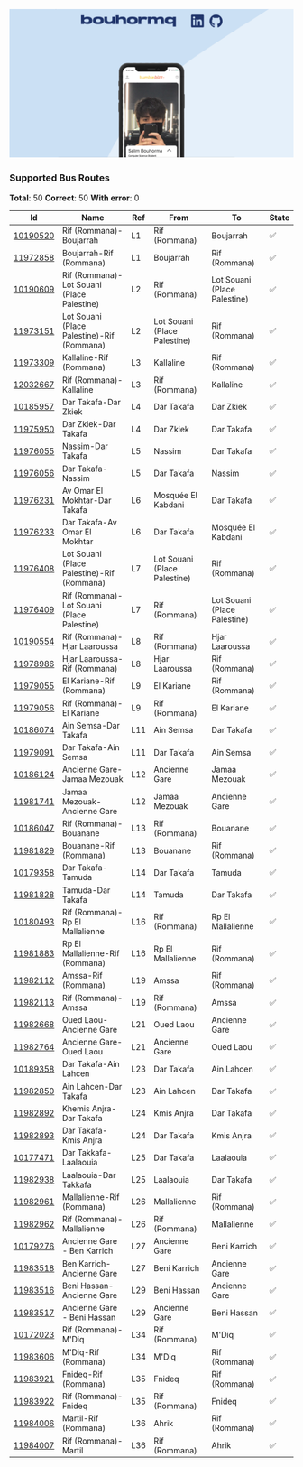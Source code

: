 ![Preview image](https://github.com/bouhormq/PORTFOLIO/blob/master/src/media/linkpreview.PNG)


### Supported Bus Routes
**Total**: 50  **Correct**: 50  **With error**: 0

| Id | Name | Ref | From | To | State |
| -- | ---- | --- | ---- | -- | ----- |
[10190520](https://www.openstreetmap.org/relation/10190520) | Rif (Rommana)-Boujarrah | L1 | Rif (Rommana) | Boujarrah | ✅
[11972858](https://www.openstreetmap.org/relation/11972858) | Boujarrah-Rif (Rommana) | L1 | Boujarrah | Rif (Rommana) | ✅
[10190609](https://www.openstreetmap.org/relation/10190609) | Rif (Rommana)-Lot Souani (Place Palestine) | L2 | Rif (Rommana) | Lot Souani (Place Palestine) | ✅
[11973151](https://www.openstreetmap.org/relation/11973151) | Lot Souani (Place Palestine)-Rif (Rommana) | L2 | Lot Souani (Place Palestine) | Rif (Rommana) | ✅
[11973309](https://www.openstreetmap.org/relation/11973309) | Kallaline-Rif (Rommana) | L3 | Kallaline | Rif (Rommana) | ✅
[12032667](https://www.openstreetmap.org/relation/12032667) | Rif (Rommana)-Kallaline | L3 | Rif (Rommana) | Kallaline | ✅
[10185957](https://www.openstreetmap.org/relation/10185957) | Dar Takafa-Dar Zkiek | L4 | Dar Takafa | Dar Zkiek | ✅
[11975950](https://www.openstreetmap.org/relation/11975950) | Dar Zkiek-Dar Takafa | L4 | Dar Zkiek | Dar Takafa | ✅
[11976055](https://www.openstreetmap.org/relation/11976055) | Nassim-Dar Takafa | L5 | Nassim | Dar Takafa | ✅
[11976056](https://www.openstreetmap.org/relation/11976056) | Dar Takafa-Nassim | L5 | Dar Takafa | Nassim | ✅
[11976231](https://www.openstreetmap.org/relation/11976231) | Av Omar El Mokhtar-Dar Takafa | L6 | Mosquée El Kabdani | Dar Takafa | ✅
[11976233](https://www.openstreetmap.org/relation/11976233) | Dar Takafa-Av Omar El Mokhtar | L6 | Dar Takafa | Mosquée El Kabdani | ✅
[11976408](https://www.openstreetmap.org/relation/11976408) | Lot Souani (Place Palestine)-Rif (Rommana) | L7 | Lot Souani (Place Palestine) | Rif (Rommana) | ✅
[11976409](https://www.openstreetmap.org/relation/11976409) | Rif (Rommana)-Lot Souani (Place Palestine) | L7 | Rif (Rommana) | Lot Souani (Place Palestine) | ✅
[10190554](https://www.openstreetmap.org/relation/10190554) | Rif (Rommana)-Hjar Laaroussa | L8 | Rif (Rommana) | Hjar Laaroussa | ✅
[11978986](https://www.openstreetmap.org/relation/11978986) | Hjar Laaroussa-Rif (Rommana) | L8 | Hjar Laaroussa | Rif (Rommana) | ✅
[11979055](https://www.openstreetmap.org/relation/11979055) | El Kariane-Rif (Rommana) | L9 | El Kariane | Rif (Rommana) | ✅
[11979056](https://www.openstreetmap.org/relation/11979056) | Rif (Rommana)-El Kariane | L9 | Rif (Rommana) | El Kariane | ✅
[10186074](https://www.openstreetmap.org/relation/10186074) | Ain Semsa-Dar Takafa | L11 | Ain Semsa | Dar Takafa | ✅
[11979091](https://www.openstreetmap.org/relation/11979091) | Dar Takafa-Ain Semsa | L11 | Dar Takafa | Ain Semsa | ✅
[10186124](https://www.openstreetmap.org/relation/10186124) | Ancienne Gare-Jamaa Mezouak | L12 | Ancienne Gare | Jamaa Mezouak | ✅
[11981741](https://www.openstreetmap.org/relation/11981741) | Jamaa Mezouak-Ancienne Gare | L12 | Jamaa Mezouak | Ancienne Gare | ✅
[10186047](https://www.openstreetmap.org/relation/10186047) | Rif (Rommana)-Bouanane | L13 | Rif (Rommana) | Bouanane | ✅
[11981829](https://www.openstreetmap.org/relation/11981829) | Bouanane-Rif (Rommana) | L13 | Bouanane | Rif (Rommana) | ✅
[10179358](https://www.openstreetmap.org/relation/10179358) | Dar Takafa-Tamuda | L14 | Dar Takafa | Tamuda | ✅
[11981828](https://www.openstreetmap.org/relation/11981828) | Tamuda-Dar Takafa | L14 | Tamuda | Dar Takafa | ✅
[10180493](https://www.openstreetmap.org/relation/10180493) | Rif (Rommana)-Rp El Mallalienne | L16 | Rif (Rommana) | Rp El Mallalienne | ✅
[11981883](https://www.openstreetmap.org/relation/11981883) | Rp El Mallalienne-Rif (Rommana) | L16 | Rp El Mallalienne | Rif (Rommana) | ✅
[11982112](https://www.openstreetmap.org/relation/11982112) | Amssa-Rif (Rommana) | L19 | Amssa | Rif (Rommana) | ✅
[11982113](https://www.openstreetmap.org/relation/11982113) | Rif (Rommana)-Amssa | L19 | Rif (Rommana) | Amssa | ✅
[11982668](https://www.openstreetmap.org/relation/11982668) | Oued Laou-Ancienne Gare | L21 | Oued Laou | Ancienne Gare | ✅
[11982764](https://www.openstreetmap.org/relation/11982764) | Ancienne Gare-Oued Laou | L21 | Ancienne Gare | Oued Laou | ✅
[10189358](https://www.openstreetmap.org/relation/10189358) | Dar Takafa-Ain Lahcen | L23 | Dar Takafa | Ain Lahcen | ✅
[11982850](https://www.openstreetmap.org/relation/11982850) | Ain Lahcen-Dar Takafa | L23 | Ain Lahcen | Dar Takafa | ✅
[11982892](https://www.openstreetmap.org/relation/11982892) | Khemis Anjra-Dar Takafa | L24 | Kmis Anjra | Dar Takafa | ✅
[11982893](https://www.openstreetmap.org/relation/11982893) | Dar Takafa-Kmis Anjra | L24 | Dar Takafa | Kmis Anjra | ✅
[10177471](https://www.openstreetmap.org/relation/10177471) | Dar Takkafa-Laalaouia | L25 | Dar Takafa | Laalaouia | ✅
[11982938](https://www.openstreetmap.org/relation/11982938) | Laalaouia-Dar Takkafa | L25 | Laalaouia | Dar Takafa | ✅
[11982961](https://www.openstreetmap.org/relation/11982961) | Mallalienne-Rif (Rommana) | L26 | Mallalienne | Rif (Rommana) | ✅
[11982962](https://www.openstreetmap.org/relation/11982962) | Rif (Rommana)-Mallalienne | L26 | Rif (Rommana) | Mallalienne | ✅
[10179276](https://www.openstreetmap.org/relation/10179276) | Ancienne Gare - Ben Karrich | L27 | Ancienne Gare | Beni Karrich | ✅
[11983518](https://www.openstreetmap.org/relation/11983518) | Ben Karrich-Ancienne Gare | L27 | Beni Karrich | Ancienne Gare | ✅
[11983516](https://www.openstreetmap.org/relation/11983516) | Beni Hassan-Ancienne Gare | L29 | Beni Hassan | Ancienne Gare | ✅
[11983517](https://www.openstreetmap.org/relation/11983517) | Ancienne Gare - Beni Hassan | L29 | Ancienne Gare | Beni Hassan | ✅
[10172023](https://www.openstreetmap.org/relation/10172023) | Rif (Rommana)-M'Diq | L34 | Rif (Rommana) | M'Diq | ✅
[11983606](https://www.openstreetmap.org/relation/11983606) | M'Diq-Rif (Rommana) | L34 | M'Diq | Rif (Rommana) | ✅
[11983921](https://www.openstreetmap.org/relation/11983921) | Fnideq-Rif (Rommana) | L35 | Fnideq | Rif (Rommana) | ✅
[11983922](https://www.openstreetmap.org/relation/11983922) | Rif (Rommana)-Fnideq | L35 | Rif (Rommana) | Fnideq | ✅
[11984006](https://www.openstreetmap.org/relation/11984006) | Martil-Rif (Rommana) | L36 | Ahrik | Rif (Rommana) | ✅
[11984007](https://www.openstreetmap.org/relation/11984007) | Rif (Rommana)-Martil | L36 | Rif (Rommana) | Ahrik | ✅
